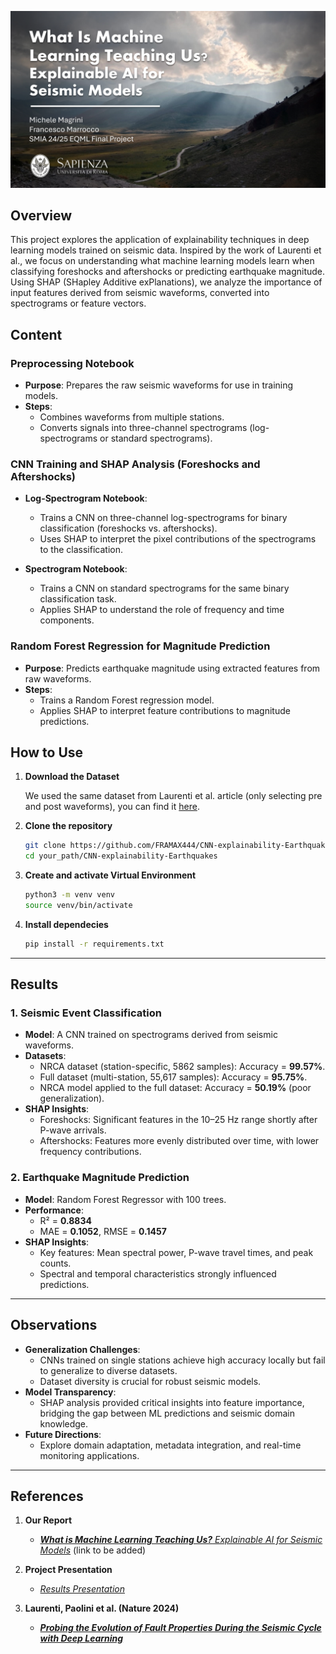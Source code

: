 ![background](media/BG.png)

## Overview  
This project explores the application of explainability techniques in deep learning models trained on seismic data. Inspired by the work of Laurenti et al., we focus on understanding what machine learning models learn when classifying foreshocks and aftershocks or predicting earthquake magnitude. Using SHAP (SHapley Additive exPlanations), we analyze the importance of input features derived from seismic waveforms, converted into spectrograms or feature vectors.  

## Content  

### Preprocessing Notebook  
- **Purpose**: Prepares the raw seismic waveforms for use in training models.  
- **Steps**:  
  - Combines waveforms from multiple stations.  
  - Converts signals into three-channel spectrograms (log-spectrograms or standard spectrograms).  

### CNN Training and SHAP Analysis (Foreshocks and Aftershocks)  
- **Log-Spectrogram Notebook**:  
  - Trains a CNN on three-channel log-spectrograms for binary classification (foreshocks vs. aftershocks).  
  - Uses SHAP to interpret the pixel contributions of the spectrograms to the classification.  

- **Spectrogram Notebook**:  
  - Trains a CNN on standard spectrograms for the same binary classification task.  
  - Applies SHAP to understand the role of frequency and time components.  

### Random Forest Regression for Magnitude Prediction  
- **Purpose**: Predicts earthquake magnitude using extracted features from raw waveforms.  
- **Steps**:  
  - Trains a Random Forest regression model.  
  - Applies SHAP to interpret feature contributions to magnitude predictions.  

## How to Use  

1. **Download the Dataset**
   
   We used the same dataset from Laurenti et al. article (only selecting pre and post waveforms), you can find it [here](https://zenodo.org/records/12795621).

3. **Clone the repository**  
   ```bash  
   git clone https://github.com/FRAMAX444/CNN-explainability-Earthquakes
   cd your_path/CNN-explainability-Earthquakes  
   ```

4. **Create and activate Virtual Environment**
    ```bash  
    python3 -m venv venv
    source venv/bin/activate
   ```

5. **Install dependecies**
    ```bash 
    pip install -r requirements.txt  
    ```

---

## Results

### 1. **Seismic Event Classification**
- **Model**: A CNN trained on spectrograms derived from seismic waveforms.
- **Datasets**: 
  - NRCA dataset (station-specific, 5862 samples): Accuracy = **99.57%**.
  - Full dataset (multi-station, 55,617 samples): Accuracy = **95.75%**.
  - NRCA model applied to the full dataset: Accuracy = **50.19%** (poor generalization).
- **SHAP Insights**:
  - Foreshocks: Significant features in the 10–25 Hz range shortly after P-wave arrivals.
  - Aftershocks: Features more evenly distributed over time, with lower frequency contributions.

### 2. **Earthquake Magnitude Prediction**
- **Model**: Random Forest Regressor with 100 trees.
- **Performance**:
  - R² = **0.8834**
  - MAE = **0.1052**, RMSE = **0.1457**
- **SHAP Insights**:
  - Key features: Mean spectral power, P-wave travel times, and peak counts.
  - Spectral and temporal characteristics strongly influenced predictions.

---

## Observations
- **Generalization Challenges**:
  - CNNs trained on single stations achieve high accuracy locally but fail to generalize to diverse datasets.
  - Dataset diversity is crucial for robust seismic models.
- **Model Transparency**:
  - SHAP analysis provided critical insights into feature importance, bridging the gap between ML predictions and seismic domain knowledge.
- **Future Directions**:
  - Explore domain adaptation, metadata integration, and real-time monitoring applications.

---

## References  

1. **Our Report**  
   - [***What is Machine Learning Teaching Us?** Explainable AI for Seismic Models*](#) (link to be added)  

2. **Project Presentation**  
   - [*Results Presentation*](media/Presentation.pdf)

3. **Laurenti, Paolini et al. (Nature 2024)**  
   - [***Probing the Evolution of Fault Properties During the Seismic Cycle with Deep Learning***](https://www.nature.com/articles/s41467-024-54153-w)


